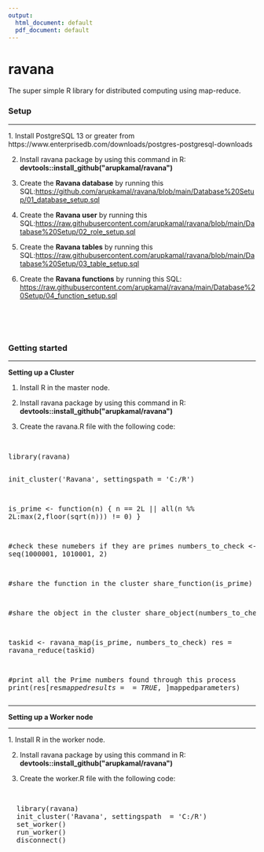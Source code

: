 ```yaml
---
output:
  html_document: default
  pdf_document: default
---
```

# ravana
  The super simple R library for distributed computing using map-reduce.
  
  
  
  <h3><b>Setup</b></h3>
  <hr>
  1. Install PostgreSQL 13 or greater from https://www.enterprisedb.com/downloads/postgres-postgresql-downloads
  
  2. Install ravana package by using this command in R:
     <b>devtools::install_github("arupkamal/ravana")</b>
  
  3. Create the <b>Ravana database</b> by running this SQL:https://github.com/arupkamal/ravana/blob/main/Database%20Setup/01_database_setup.sql
  
  3. Create the <b>Ravana user</b>   by running this SQL:https://raw.githubusercontent.com/arupkamal/ravana/blob/main/Database%20Setup/02_role_setup.sql
  
  4. Create the <b>Ravana tables</b> by running this SQL:https://raw.githubusercontent.com/arupkamal/ravana/blob/main/Database%20Setup/03_table_setup.sql
  
  5. Create the <b>Ravana functions</b> by running this SQL: https://raw.githubusercontent.com/arupkamal/ravana/main/Database%20Setup/04_function_setup.sql
  
  <br>
  <br>
  <br>

  <h3><b>Getting started</b></h3>
  <hr>
  <b>Setting up a Cluster</b>
  
  1. Install R in the master node. 
  
  2. Install ravana package by using this command in R:
     <b>devtools::install_github("arupkamal/ravana")</b>
     
  3. Create the ravana.R file with the following code:

  <br>
  <pre>
library(ravana)
  
init_cluster('Ravana', settingspath  = 'C:/R')
  
is_prime <- function(n) {
    n == 2L || all(n %% 2L:max(2,floor(sqrt(n))) != 0)
    }

#check these numebers if they are primes
numbers_to_check <- seq(1000001, 1010001, 2)
  
#share the function in the cluster
share_function(is_prime)

#share the object in the cluster
share_object(numbers_to_check)


taskid <- ravana_map(is_prime, numbers_to_check)
res = ravana_reduce(taskid)
  
#print all the Prime numbers found through this process
print(res[res$mappedresults==TRUE,]$mappedparameters)
</pre>
  
  <hr>
  
  <b>Setting up a Worker node</b>
  <hr>
  1. Install R in the worker node. 
  
  2. Install ravana package by using this command in R:
     <b>devtools::install_github("arupkamal/ravana")</b>
     
  3. Create the worker.R file with the following code:
  
  <br>
  <pre>
  library(ravana)
  init_cluster('Ravana', settingspath  = 'C:/R')
  set_worker()
  run_worker()
  disconnect()
  </pre>
  

